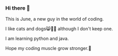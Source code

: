 ### Hi there 👋

This is June, a new guy in the world of coding.

I like cats and dogs😸🐾🐶 although I don't keep one.

I am learning python and java.

Hope my coding muscle grow stronger.💪
